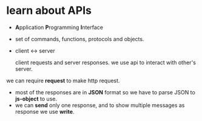 # learn about APIs

* **A**pplication **P**rogramming **I**nterface
* set of commands, functions, protocols and objects.
* client <-> server

    client requests and server responses.
    we use api to interact with other's server.

we can require **request** to make http request.

* most of the responses are in **JSON** format so we have to parse JSON to **js-object** to use.
* we can **send** only one response, and to show multiple messages as response we use **write**.